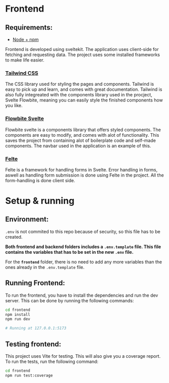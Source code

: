 # Frontend

## Requirements:

- [Node + npm](https://docs.npmjs.com/downloading-and-installing-node-js-and-npm)

Frontend is developed using sveltekit. The application uses client-side for fetching and requesting data.
The project uses some installed frameworks to make life easier.

### [Tailwind CSS](https://tailwindcss.com/)

The CSS library used for styling the pages and components. Tailwind is easy to pick up and learn, and comes with great documentation. Tailwind is also fully integreated with the components library used in the procject, Svelte Flowbite, meaning you can easily style the finished components how you like.

### [Flowbite Svelte](https://flowbite-svelte.com/)

Flowbite svelte is a components library that offers styled components. The components are easy to modify, and comes with alot of functionality. This saves the project from containing alot of boilerplate code and self-made components. The navbar used in the application is an example of this.

### [Felte](https://v0.felte.dev/docs)

Felte is a framework for handling forms in Svelte. Error handling in forms, aswell as handling form submission is done using Felte in the project. All the form-handling is done client side.

# Setup & running

## Environment:

`.env` is not commited to this repo because of security, so this file has to be created.

**Both frontend and backend folders includes a `.env.template` file. This file contains the variables that has to be set in the new `.env` file.**

For the **`frontend`** folder, there is no need to add any more variables than the ones already in the `.env.template` file.

## Running Frontend:

To run the frontend, you have to install the dependencies and run the dev server. This can be done by running the following commands:

```bash
cd frontend
npm install
npm run dev

# Running at 127.0.0.1:5173
```

## Testing frontend:

This project uses Vite for testing. This will also give you a coverage report. To run the tests, run the following command:

```bash
cd frontend
npm run test:coverage
```
